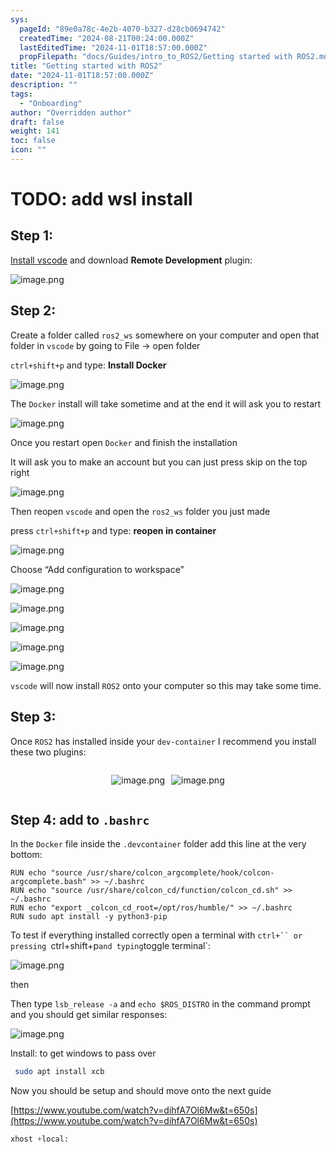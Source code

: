 ```yaml
---
sys:
  pageId: "89e0a78c-4e2b-4070-b327-d28cb0694742"
  createdTime: "2024-08-21T00:24:00.000Z"
  lastEditedTime: "2024-11-01T18:57:00.000Z"
  propFilepath: "docs/Guides/intro_to_ROS2/Getting started with ROS2.md"
title: "Getting started with ROS2"
date: "2024-11-01T18:57:00.000Z"
description: ""
tags:
  - "Onboarding"
author: "Overridden author"
draft: false
weight: 141
toc: false
icon: ""
---
```


# TODO: add wsl install

## Step 1:

[Install vscode](https://code.visualstudio.com/download) and download **Remote Development** plugin:

![image.png](https://prod-files-secure.s3.us-west-2.amazonaws.com/d518164a-d88e-44d1-a4ee-3adb3bd8bce0/efb52993-1881-4a40-b95e-6f020334f022/image.png?X-Amz-Algorithm=AWS4-HMAC-SHA256&X-Amz-Content-Sha256=UNSIGNED-PAYLOAD&X-Amz-Credential=ASIAZI2LB466YQ6N3AOY%2F20250216%2Fus-west-2%2Fs3%2Faws4_request&X-Amz-Date=20250216T150241Z&X-Amz-Expires=3600&X-Amz-Security-Token=IQoJb3JpZ2luX2VjEDQaCXVzLXdlc3QtMiJHMEUCIASnH6E%2F7pfpoUpdVuUvE0fBKOSXjXYTk%2Bs8Cg0MMmtKAiEA6ewD41mQwEpgbtYY8BpzN%2BV78cqXxLuVCe2qjpGuUPEq%2FwMIXRAAGgw2Mzc0MjMxODM4MDUiDNFAGpxrU38pAf0ZeircA3TlsJtFIdY0gpIfYAmaeYAM0JNHztxBw8BmVqaTqUSG85RHtAKOfJihn365ThKnL4CF7ayeSO4xbf5lI3%2BTnAHBPfjW7Lln5Iz2CZwEukl39VmKl8SdIwgUE9bjN2yPyDCo4HFg7voDzN5TZFdZEIykHvNiSi25SwecZuULUdJX0E5PO5BmtIA6fYCH6VwkQ8AEsRA%2BjDuVMXSYBua6JG3dm%2FNcYG7y9nTr3hfc3lgfxfEe2yyiTt8MzSXacK7mcpn7l4k2piirTmA%2BYHA333AwJwWplU6ZHGgNvueXjBjDwOLov0k830qYqZr03m4LC9PTYtyKuADAiLz4pFWd5P4EWkCSS%2BsuX6wkAgyP6ZnvGQNEeyHFP9ONnpRFfvIQJGkIGM%2BhF%2F%2B54fx1RICe8SI7Zt7wkspdz9iLXWcC0pg%2BdUG6SfVHFOHYkcMEDX68ApDeEBLkW2JSsHt2wT3UAR8QyzeTuZPoUp98Kt99f5QuZouKYOMSO%2FsFrnqbrK7tYjUbMQApBXdbRjM6zDrIRAC9EXgbf2e7Mtto3%2Ftbki9K%2FgAVn6reetr5OaftyeG9cu3wfW91OOAL5ZekJrUUYk4%2FlaYwWiuGEp9iPFSYKph4NU6VhndpwOsp4XS4MLmax70GOqUBThl8IVfH9CZhtocB2%2Fv5LmzQEbvQ7NiNVrFsrcrt9VzefANvl6OwJmNydqOUDAhZo7b1CtDizXPZA1c%2BCiAFTJ%2Fw%2BMrJFXhPlz8GajcA4Yn7VuZsVFwEWv3dFKQuDWFosAJm1tRQRGn069yDmC5b70j%2Bhl220V9gFJfDntvCWugQnUL5yGUeRKVZeqlXR54r1%2FQxtq8dPsu2Kt0sA9zzd%2BJLjPDf&X-Amz-Signature=d2e436fa0620e83819b4cad550c892440dc3eb2b66f19dee1dfe827afd42a6e8&X-Amz-SignedHeaders=host&x-id=GetObject)

## Step 2:

Create a folder called `ros2_ws` somewhere on your computer and open that folder in `vscode` by going to File → open folder 

`ctrl+shift+p` and type: **Install Docker**

![image.png](https://prod-files-secure.s3.us-west-2.amazonaws.com/d518164a-d88e-44d1-a4ee-3adb3bd8bce0/2269dc0e-1cd5-47ff-bceb-c04ad9b2eab0/image.png?X-Amz-Algorithm=AWS4-HMAC-SHA256&X-Amz-Content-Sha256=UNSIGNED-PAYLOAD&X-Amz-Credential=ASIAZI2LB466YQ6N3AOY%2F20250216%2Fus-west-2%2Fs3%2Faws4_request&X-Amz-Date=20250216T150242Z&X-Amz-Expires=3600&X-Amz-Security-Token=IQoJb3JpZ2luX2VjEDQaCXVzLXdlc3QtMiJHMEUCIASnH6E%2F7pfpoUpdVuUvE0fBKOSXjXYTk%2Bs8Cg0MMmtKAiEA6ewD41mQwEpgbtYY8BpzN%2BV78cqXxLuVCe2qjpGuUPEq%2FwMIXRAAGgw2Mzc0MjMxODM4MDUiDNFAGpxrU38pAf0ZeircA3TlsJtFIdY0gpIfYAmaeYAM0JNHztxBw8BmVqaTqUSG85RHtAKOfJihn365ThKnL4CF7ayeSO4xbf5lI3%2BTnAHBPfjW7Lln5Iz2CZwEukl39VmKl8SdIwgUE9bjN2yPyDCo4HFg7voDzN5TZFdZEIykHvNiSi25SwecZuULUdJX0E5PO5BmtIA6fYCH6VwkQ8AEsRA%2BjDuVMXSYBua6JG3dm%2FNcYG7y9nTr3hfc3lgfxfEe2yyiTt8MzSXacK7mcpn7l4k2piirTmA%2BYHA333AwJwWplU6ZHGgNvueXjBjDwOLov0k830qYqZr03m4LC9PTYtyKuADAiLz4pFWd5P4EWkCSS%2BsuX6wkAgyP6ZnvGQNEeyHFP9ONnpRFfvIQJGkIGM%2BhF%2F%2B54fx1RICe8SI7Zt7wkspdz9iLXWcC0pg%2BdUG6SfVHFOHYkcMEDX68ApDeEBLkW2JSsHt2wT3UAR8QyzeTuZPoUp98Kt99f5QuZouKYOMSO%2FsFrnqbrK7tYjUbMQApBXdbRjM6zDrIRAC9EXgbf2e7Mtto3%2Ftbki9K%2FgAVn6reetr5OaftyeG9cu3wfW91OOAL5ZekJrUUYk4%2FlaYwWiuGEp9iPFSYKph4NU6VhndpwOsp4XS4MLmax70GOqUBThl8IVfH9CZhtocB2%2Fv5LmzQEbvQ7NiNVrFsrcrt9VzefANvl6OwJmNydqOUDAhZo7b1CtDizXPZA1c%2BCiAFTJ%2Fw%2BMrJFXhPlz8GajcA4Yn7VuZsVFwEWv3dFKQuDWFosAJm1tRQRGn069yDmC5b70j%2Bhl220V9gFJfDntvCWugQnUL5yGUeRKVZeqlXR54r1%2FQxtq8dPsu2Kt0sA9zzd%2BJLjPDf&X-Amz-Signature=bcd214a5f28087667d78f641acfffd633a8f312d93a5c14061b165c146cbd3d8&X-Amz-SignedHeaders=host&x-id=GetObject)

The `Docker` install will take sometime and at the end it will ask you to restart

![image.png](https://prod-files-secure.s3.us-west-2.amazonaws.com/d518164a-d88e-44d1-a4ee-3adb3bd8bce0/ed233f78-be33-4b1f-b89c-9c346c0e961e/image.png?X-Amz-Algorithm=AWS4-HMAC-SHA256&X-Amz-Content-Sha256=UNSIGNED-PAYLOAD&X-Amz-Credential=ASIAZI2LB466YQ6N3AOY%2F20250216%2Fus-west-2%2Fs3%2Faws4_request&X-Amz-Date=20250216T150241Z&X-Amz-Expires=3600&X-Amz-Security-Token=IQoJb3JpZ2luX2VjEDQaCXVzLXdlc3QtMiJHMEUCIASnH6E%2F7pfpoUpdVuUvE0fBKOSXjXYTk%2Bs8Cg0MMmtKAiEA6ewD41mQwEpgbtYY8BpzN%2BV78cqXxLuVCe2qjpGuUPEq%2FwMIXRAAGgw2Mzc0MjMxODM4MDUiDNFAGpxrU38pAf0ZeircA3TlsJtFIdY0gpIfYAmaeYAM0JNHztxBw8BmVqaTqUSG85RHtAKOfJihn365ThKnL4CF7ayeSO4xbf5lI3%2BTnAHBPfjW7Lln5Iz2CZwEukl39VmKl8SdIwgUE9bjN2yPyDCo4HFg7voDzN5TZFdZEIykHvNiSi25SwecZuULUdJX0E5PO5BmtIA6fYCH6VwkQ8AEsRA%2BjDuVMXSYBua6JG3dm%2FNcYG7y9nTr3hfc3lgfxfEe2yyiTt8MzSXacK7mcpn7l4k2piirTmA%2BYHA333AwJwWplU6ZHGgNvueXjBjDwOLov0k830qYqZr03m4LC9PTYtyKuADAiLz4pFWd5P4EWkCSS%2BsuX6wkAgyP6ZnvGQNEeyHFP9ONnpRFfvIQJGkIGM%2BhF%2F%2B54fx1RICe8SI7Zt7wkspdz9iLXWcC0pg%2BdUG6SfVHFOHYkcMEDX68ApDeEBLkW2JSsHt2wT3UAR8QyzeTuZPoUp98Kt99f5QuZouKYOMSO%2FsFrnqbrK7tYjUbMQApBXdbRjM6zDrIRAC9EXgbf2e7Mtto3%2Ftbki9K%2FgAVn6reetr5OaftyeG9cu3wfW91OOAL5ZekJrUUYk4%2FlaYwWiuGEp9iPFSYKph4NU6VhndpwOsp4XS4MLmax70GOqUBThl8IVfH9CZhtocB2%2Fv5LmzQEbvQ7NiNVrFsrcrt9VzefANvl6OwJmNydqOUDAhZo7b1CtDizXPZA1c%2BCiAFTJ%2Fw%2BMrJFXhPlz8GajcA4Yn7VuZsVFwEWv3dFKQuDWFosAJm1tRQRGn069yDmC5b70j%2Bhl220V9gFJfDntvCWugQnUL5yGUeRKVZeqlXR54r1%2FQxtq8dPsu2Kt0sA9zzd%2BJLjPDf&X-Amz-Signature=f0c492b679173a594dca6b20365d537be3f66db931e6cd5beb6e385d0c2ce79d&X-Amz-SignedHeaders=host&x-id=GetObject)

Once you restart open `Docker` and finish the installation

It will ask you to make an account but you can just press skip on the top right

![image.png](https://prod-files-secure.s3.us-west-2.amazonaws.com/d518164a-d88e-44d1-a4ee-3adb3bd8bce0/21010ad9-1659-4fd9-9f59-9932a09b2a3d/image.png?X-Amz-Algorithm=AWS4-HMAC-SHA256&X-Amz-Content-Sha256=UNSIGNED-PAYLOAD&X-Amz-Credential=ASIAZI2LB466YQ6N3AOY%2F20250216%2Fus-west-2%2Fs3%2Faws4_request&X-Amz-Date=20250216T150242Z&X-Amz-Expires=3600&X-Amz-Security-Token=IQoJb3JpZ2luX2VjEDQaCXVzLXdlc3QtMiJHMEUCIASnH6E%2F7pfpoUpdVuUvE0fBKOSXjXYTk%2Bs8Cg0MMmtKAiEA6ewD41mQwEpgbtYY8BpzN%2BV78cqXxLuVCe2qjpGuUPEq%2FwMIXRAAGgw2Mzc0MjMxODM4MDUiDNFAGpxrU38pAf0ZeircA3TlsJtFIdY0gpIfYAmaeYAM0JNHztxBw8BmVqaTqUSG85RHtAKOfJihn365ThKnL4CF7ayeSO4xbf5lI3%2BTnAHBPfjW7Lln5Iz2CZwEukl39VmKl8SdIwgUE9bjN2yPyDCo4HFg7voDzN5TZFdZEIykHvNiSi25SwecZuULUdJX0E5PO5BmtIA6fYCH6VwkQ8AEsRA%2BjDuVMXSYBua6JG3dm%2FNcYG7y9nTr3hfc3lgfxfEe2yyiTt8MzSXacK7mcpn7l4k2piirTmA%2BYHA333AwJwWplU6ZHGgNvueXjBjDwOLov0k830qYqZr03m4LC9PTYtyKuADAiLz4pFWd5P4EWkCSS%2BsuX6wkAgyP6ZnvGQNEeyHFP9ONnpRFfvIQJGkIGM%2BhF%2F%2B54fx1RICe8SI7Zt7wkspdz9iLXWcC0pg%2BdUG6SfVHFOHYkcMEDX68ApDeEBLkW2JSsHt2wT3UAR8QyzeTuZPoUp98Kt99f5QuZouKYOMSO%2FsFrnqbrK7tYjUbMQApBXdbRjM6zDrIRAC9EXgbf2e7Mtto3%2Ftbki9K%2FgAVn6reetr5OaftyeG9cu3wfW91OOAL5ZekJrUUYk4%2FlaYwWiuGEp9iPFSYKph4NU6VhndpwOsp4XS4MLmax70GOqUBThl8IVfH9CZhtocB2%2Fv5LmzQEbvQ7NiNVrFsrcrt9VzefANvl6OwJmNydqOUDAhZo7b1CtDizXPZA1c%2BCiAFTJ%2Fw%2BMrJFXhPlz8GajcA4Yn7VuZsVFwEWv3dFKQuDWFosAJm1tRQRGn069yDmC5b70j%2Bhl220V9gFJfDntvCWugQnUL5yGUeRKVZeqlXR54r1%2FQxtq8dPsu2Kt0sA9zzd%2BJLjPDf&X-Amz-Signature=e682808205c99297197f1f1ca65fca05cd87e62f7d2b61952fd6a9778bd14150&X-Amz-SignedHeaders=host&x-id=GetObject)

Then reopen `vscode` and open the `ros2_ws` folder you just made

press `ctrl+shift+p` and type: **reopen in container**

![image.png](https://prod-files-secure.s3.us-west-2.amazonaws.com/d518164a-d88e-44d1-a4ee-3adb3bd8bce0/4e93b8c2-41ad-488c-8095-c74205196118/image.png?X-Amz-Algorithm=AWS4-HMAC-SHA256&X-Amz-Content-Sha256=UNSIGNED-PAYLOAD&X-Amz-Credential=ASIAZI2LB466YQ6N3AOY%2F20250216%2Fus-west-2%2Fs3%2Faws4_request&X-Amz-Date=20250216T150241Z&X-Amz-Expires=3600&X-Amz-Security-Token=IQoJb3JpZ2luX2VjEDQaCXVzLXdlc3QtMiJHMEUCIASnH6E%2F7pfpoUpdVuUvE0fBKOSXjXYTk%2Bs8Cg0MMmtKAiEA6ewD41mQwEpgbtYY8BpzN%2BV78cqXxLuVCe2qjpGuUPEq%2FwMIXRAAGgw2Mzc0MjMxODM4MDUiDNFAGpxrU38pAf0ZeircA3TlsJtFIdY0gpIfYAmaeYAM0JNHztxBw8BmVqaTqUSG85RHtAKOfJihn365ThKnL4CF7ayeSO4xbf5lI3%2BTnAHBPfjW7Lln5Iz2CZwEukl39VmKl8SdIwgUE9bjN2yPyDCo4HFg7voDzN5TZFdZEIykHvNiSi25SwecZuULUdJX0E5PO5BmtIA6fYCH6VwkQ8AEsRA%2BjDuVMXSYBua6JG3dm%2FNcYG7y9nTr3hfc3lgfxfEe2yyiTt8MzSXacK7mcpn7l4k2piirTmA%2BYHA333AwJwWplU6ZHGgNvueXjBjDwOLov0k830qYqZr03m4LC9PTYtyKuADAiLz4pFWd5P4EWkCSS%2BsuX6wkAgyP6ZnvGQNEeyHFP9ONnpRFfvIQJGkIGM%2BhF%2F%2B54fx1RICe8SI7Zt7wkspdz9iLXWcC0pg%2BdUG6SfVHFOHYkcMEDX68ApDeEBLkW2JSsHt2wT3UAR8QyzeTuZPoUp98Kt99f5QuZouKYOMSO%2FsFrnqbrK7tYjUbMQApBXdbRjM6zDrIRAC9EXgbf2e7Mtto3%2Ftbki9K%2FgAVn6reetr5OaftyeG9cu3wfW91OOAL5ZekJrUUYk4%2FlaYwWiuGEp9iPFSYKph4NU6VhndpwOsp4XS4MLmax70GOqUBThl8IVfH9CZhtocB2%2Fv5LmzQEbvQ7NiNVrFsrcrt9VzefANvl6OwJmNydqOUDAhZo7b1CtDizXPZA1c%2BCiAFTJ%2Fw%2BMrJFXhPlz8GajcA4Yn7VuZsVFwEWv3dFKQuDWFosAJm1tRQRGn069yDmC5b70j%2Bhl220V9gFJfDntvCWugQnUL5yGUeRKVZeqlXR54r1%2FQxtq8dPsu2Kt0sA9zzd%2BJLjPDf&X-Amz-Signature=7f9d86551cf55452cc8edc7279e78093f339faf5890401df8bcd8eaeb7c042c5&X-Amz-SignedHeaders=host&x-id=GetObject)

Choose “Add configuration to workspace”

![image.png](https://prod-files-secure.s3.us-west-2.amazonaws.com/d518164a-d88e-44d1-a4ee-3adb3bd8bce0/9560b282-5060-4989-ba37-97e7b2c22476/image.png?X-Amz-Algorithm=AWS4-HMAC-SHA256&X-Amz-Content-Sha256=UNSIGNED-PAYLOAD&X-Amz-Credential=ASIAZI2LB466YQ6N3AOY%2F20250216%2Fus-west-2%2Fs3%2Faws4_request&X-Amz-Date=20250216T150242Z&X-Amz-Expires=3600&X-Amz-Security-Token=IQoJb3JpZ2luX2VjEDQaCXVzLXdlc3QtMiJHMEUCIASnH6E%2F7pfpoUpdVuUvE0fBKOSXjXYTk%2Bs8Cg0MMmtKAiEA6ewD41mQwEpgbtYY8BpzN%2BV78cqXxLuVCe2qjpGuUPEq%2FwMIXRAAGgw2Mzc0MjMxODM4MDUiDNFAGpxrU38pAf0ZeircA3TlsJtFIdY0gpIfYAmaeYAM0JNHztxBw8BmVqaTqUSG85RHtAKOfJihn365ThKnL4CF7ayeSO4xbf5lI3%2BTnAHBPfjW7Lln5Iz2CZwEukl39VmKl8SdIwgUE9bjN2yPyDCo4HFg7voDzN5TZFdZEIykHvNiSi25SwecZuULUdJX0E5PO5BmtIA6fYCH6VwkQ8AEsRA%2BjDuVMXSYBua6JG3dm%2FNcYG7y9nTr3hfc3lgfxfEe2yyiTt8MzSXacK7mcpn7l4k2piirTmA%2BYHA333AwJwWplU6ZHGgNvueXjBjDwOLov0k830qYqZr03m4LC9PTYtyKuADAiLz4pFWd5P4EWkCSS%2BsuX6wkAgyP6ZnvGQNEeyHFP9ONnpRFfvIQJGkIGM%2BhF%2F%2B54fx1RICe8SI7Zt7wkspdz9iLXWcC0pg%2BdUG6SfVHFOHYkcMEDX68ApDeEBLkW2JSsHt2wT3UAR8QyzeTuZPoUp98Kt99f5QuZouKYOMSO%2FsFrnqbrK7tYjUbMQApBXdbRjM6zDrIRAC9EXgbf2e7Mtto3%2Ftbki9K%2FgAVn6reetr5OaftyeG9cu3wfW91OOAL5ZekJrUUYk4%2FlaYwWiuGEp9iPFSYKph4NU6VhndpwOsp4XS4MLmax70GOqUBThl8IVfH9CZhtocB2%2Fv5LmzQEbvQ7NiNVrFsrcrt9VzefANvl6OwJmNydqOUDAhZo7b1CtDizXPZA1c%2BCiAFTJ%2Fw%2BMrJFXhPlz8GajcA4Yn7VuZsVFwEWv3dFKQuDWFosAJm1tRQRGn069yDmC5b70j%2Bhl220V9gFJfDntvCWugQnUL5yGUeRKVZeqlXR54r1%2FQxtq8dPsu2Kt0sA9zzd%2BJLjPDf&X-Amz-Signature=572a99a30dafadf3e4ba8244317739eafdefe343f2edd830264301d2ac71280c&X-Amz-SignedHeaders=host&x-id=GetObject)

![image.png](https://prod-files-secure.s3.us-west-2.amazonaws.com/d518164a-d88e-44d1-a4ee-3adb3bd8bce0/2ee63f81-886b-48e8-a553-dc6e5eac99e4/image.png?X-Amz-Algorithm=AWS4-HMAC-SHA256&X-Amz-Content-Sha256=UNSIGNED-PAYLOAD&X-Amz-Credential=ASIAZI2LB466YQ6N3AOY%2F20250216%2Fus-west-2%2Fs3%2Faws4_request&X-Amz-Date=20250216T150241Z&X-Amz-Expires=3600&X-Amz-Security-Token=IQoJb3JpZ2luX2VjEDQaCXVzLXdlc3QtMiJHMEUCIASnH6E%2F7pfpoUpdVuUvE0fBKOSXjXYTk%2Bs8Cg0MMmtKAiEA6ewD41mQwEpgbtYY8BpzN%2BV78cqXxLuVCe2qjpGuUPEq%2FwMIXRAAGgw2Mzc0MjMxODM4MDUiDNFAGpxrU38pAf0ZeircA3TlsJtFIdY0gpIfYAmaeYAM0JNHztxBw8BmVqaTqUSG85RHtAKOfJihn365ThKnL4CF7ayeSO4xbf5lI3%2BTnAHBPfjW7Lln5Iz2CZwEukl39VmKl8SdIwgUE9bjN2yPyDCo4HFg7voDzN5TZFdZEIykHvNiSi25SwecZuULUdJX0E5PO5BmtIA6fYCH6VwkQ8AEsRA%2BjDuVMXSYBua6JG3dm%2FNcYG7y9nTr3hfc3lgfxfEe2yyiTt8MzSXacK7mcpn7l4k2piirTmA%2BYHA333AwJwWplU6ZHGgNvueXjBjDwOLov0k830qYqZr03m4LC9PTYtyKuADAiLz4pFWd5P4EWkCSS%2BsuX6wkAgyP6ZnvGQNEeyHFP9ONnpRFfvIQJGkIGM%2BhF%2F%2B54fx1RICe8SI7Zt7wkspdz9iLXWcC0pg%2BdUG6SfVHFOHYkcMEDX68ApDeEBLkW2JSsHt2wT3UAR8QyzeTuZPoUp98Kt99f5QuZouKYOMSO%2FsFrnqbrK7tYjUbMQApBXdbRjM6zDrIRAC9EXgbf2e7Mtto3%2Ftbki9K%2FgAVn6reetr5OaftyeG9cu3wfW91OOAL5ZekJrUUYk4%2FlaYwWiuGEp9iPFSYKph4NU6VhndpwOsp4XS4MLmax70GOqUBThl8IVfH9CZhtocB2%2Fv5LmzQEbvQ7NiNVrFsrcrt9VzefANvl6OwJmNydqOUDAhZo7b1CtDizXPZA1c%2BCiAFTJ%2Fw%2BMrJFXhPlz8GajcA4Yn7VuZsVFwEWv3dFKQuDWFosAJm1tRQRGn069yDmC5b70j%2Bhl220V9gFJfDntvCWugQnUL5yGUeRKVZeqlXR54r1%2FQxtq8dPsu2Kt0sA9zzd%2BJLjPDf&X-Amz-Signature=f72251f372182b1f07c06375a63faab17cb2c1886e6f756672833a42e6cb9f38&X-Amz-SignedHeaders=host&x-id=GetObject)

![image.png](https://prod-files-secure.s3.us-west-2.amazonaws.com/d518164a-d88e-44d1-a4ee-3adb3bd8bce0/ae1580b2-b048-407e-aed9-b584224a7a04/image.png?X-Amz-Algorithm=AWS4-HMAC-SHA256&X-Amz-Content-Sha256=UNSIGNED-PAYLOAD&X-Amz-Credential=ASIAZI2LB466YQ6N3AOY%2F20250216%2Fus-west-2%2Fs3%2Faws4_request&X-Amz-Date=20250216T150241Z&X-Amz-Expires=3600&X-Amz-Security-Token=IQoJb3JpZ2luX2VjEDQaCXVzLXdlc3QtMiJHMEUCIASnH6E%2F7pfpoUpdVuUvE0fBKOSXjXYTk%2Bs8Cg0MMmtKAiEA6ewD41mQwEpgbtYY8BpzN%2BV78cqXxLuVCe2qjpGuUPEq%2FwMIXRAAGgw2Mzc0MjMxODM4MDUiDNFAGpxrU38pAf0ZeircA3TlsJtFIdY0gpIfYAmaeYAM0JNHztxBw8BmVqaTqUSG85RHtAKOfJihn365ThKnL4CF7ayeSO4xbf5lI3%2BTnAHBPfjW7Lln5Iz2CZwEukl39VmKl8SdIwgUE9bjN2yPyDCo4HFg7voDzN5TZFdZEIykHvNiSi25SwecZuULUdJX0E5PO5BmtIA6fYCH6VwkQ8AEsRA%2BjDuVMXSYBua6JG3dm%2FNcYG7y9nTr3hfc3lgfxfEe2yyiTt8MzSXacK7mcpn7l4k2piirTmA%2BYHA333AwJwWplU6ZHGgNvueXjBjDwOLov0k830qYqZr03m4LC9PTYtyKuADAiLz4pFWd5P4EWkCSS%2BsuX6wkAgyP6ZnvGQNEeyHFP9ONnpRFfvIQJGkIGM%2BhF%2F%2B54fx1RICe8SI7Zt7wkspdz9iLXWcC0pg%2BdUG6SfVHFOHYkcMEDX68ApDeEBLkW2JSsHt2wT3UAR8QyzeTuZPoUp98Kt99f5QuZouKYOMSO%2FsFrnqbrK7tYjUbMQApBXdbRjM6zDrIRAC9EXgbf2e7Mtto3%2Ftbki9K%2FgAVn6reetr5OaftyeG9cu3wfW91OOAL5ZekJrUUYk4%2FlaYwWiuGEp9iPFSYKph4NU6VhndpwOsp4XS4MLmax70GOqUBThl8IVfH9CZhtocB2%2Fv5LmzQEbvQ7NiNVrFsrcrt9VzefANvl6OwJmNydqOUDAhZo7b1CtDizXPZA1c%2BCiAFTJ%2Fw%2BMrJFXhPlz8GajcA4Yn7VuZsVFwEWv3dFKQuDWFosAJm1tRQRGn069yDmC5b70j%2Bhl220V9gFJfDntvCWugQnUL5yGUeRKVZeqlXR54r1%2FQxtq8dPsu2Kt0sA9zzd%2BJLjPDf&X-Amz-Signature=7b7c6979e3156d9deb9eb5f2d55cb387405b09b6582e3e30ff092a6e5a1b93e7&X-Amz-SignedHeaders=host&x-id=GetObject)

![image.png](https://prod-files-secure.s3.us-west-2.amazonaws.com/d518164a-d88e-44d1-a4ee-3adb3bd8bce0/53255b28-f75e-430f-b9e3-c0ac8577e42b/image.png?X-Amz-Algorithm=AWS4-HMAC-SHA256&X-Amz-Content-Sha256=UNSIGNED-PAYLOAD&X-Amz-Credential=ASIAZI2LB466YQ6N3AOY%2F20250216%2Fus-west-2%2Fs3%2Faws4_request&X-Amz-Date=20250216T150241Z&X-Amz-Expires=3600&X-Amz-Security-Token=IQoJb3JpZ2luX2VjEDQaCXVzLXdlc3QtMiJHMEUCIASnH6E%2F7pfpoUpdVuUvE0fBKOSXjXYTk%2Bs8Cg0MMmtKAiEA6ewD41mQwEpgbtYY8BpzN%2BV78cqXxLuVCe2qjpGuUPEq%2FwMIXRAAGgw2Mzc0MjMxODM4MDUiDNFAGpxrU38pAf0ZeircA3TlsJtFIdY0gpIfYAmaeYAM0JNHztxBw8BmVqaTqUSG85RHtAKOfJihn365ThKnL4CF7ayeSO4xbf5lI3%2BTnAHBPfjW7Lln5Iz2CZwEukl39VmKl8SdIwgUE9bjN2yPyDCo4HFg7voDzN5TZFdZEIykHvNiSi25SwecZuULUdJX0E5PO5BmtIA6fYCH6VwkQ8AEsRA%2BjDuVMXSYBua6JG3dm%2FNcYG7y9nTr3hfc3lgfxfEe2yyiTt8MzSXacK7mcpn7l4k2piirTmA%2BYHA333AwJwWplU6ZHGgNvueXjBjDwOLov0k830qYqZr03m4LC9PTYtyKuADAiLz4pFWd5P4EWkCSS%2BsuX6wkAgyP6ZnvGQNEeyHFP9ONnpRFfvIQJGkIGM%2BhF%2F%2B54fx1RICe8SI7Zt7wkspdz9iLXWcC0pg%2BdUG6SfVHFOHYkcMEDX68ApDeEBLkW2JSsHt2wT3UAR8QyzeTuZPoUp98Kt99f5QuZouKYOMSO%2FsFrnqbrK7tYjUbMQApBXdbRjM6zDrIRAC9EXgbf2e7Mtto3%2Ftbki9K%2FgAVn6reetr5OaftyeG9cu3wfW91OOAL5ZekJrUUYk4%2FlaYwWiuGEp9iPFSYKph4NU6VhndpwOsp4XS4MLmax70GOqUBThl8IVfH9CZhtocB2%2Fv5LmzQEbvQ7NiNVrFsrcrt9VzefANvl6OwJmNydqOUDAhZo7b1CtDizXPZA1c%2BCiAFTJ%2Fw%2BMrJFXhPlz8GajcA4Yn7VuZsVFwEWv3dFKQuDWFosAJm1tRQRGn069yDmC5b70j%2Bhl220V9gFJfDntvCWugQnUL5yGUeRKVZeqlXR54r1%2FQxtq8dPsu2Kt0sA9zzd%2BJLjPDf&X-Amz-Signature=2e6e6ecde30f6992550ac93646fb606e30f09275d2568d4700ee7f73542ba7a0&X-Amz-SignedHeaders=host&x-id=GetObject)

![image.png](https://prod-files-secure.s3.us-west-2.amazonaws.com/d518164a-d88e-44d1-a4ee-3adb3bd8bce0/7c562767-5af9-4ffb-97d1-327bcdf4ee00/image.png?X-Amz-Algorithm=AWS4-HMAC-SHA256&X-Amz-Content-Sha256=UNSIGNED-PAYLOAD&X-Amz-Credential=ASIAZI2LB466YQ6N3AOY%2F20250216%2Fus-west-2%2Fs3%2Faws4_request&X-Amz-Date=20250216T150241Z&X-Amz-Expires=3600&X-Amz-Security-Token=IQoJb3JpZ2luX2VjEDQaCXVzLXdlc3QtMiJHMEUCIASnH6E%2F7pfpoUpdVuUvE0fBKOSXjXYTk%2Bs8Cg0MMmtKAiEA6ewD41mQwEpgbtYY8BpzN%2BV78cqXxLuVCe2qjpGuUPEq%2FwMIXRAAGgw2Mzc0MjMxODM4MDUiDNFAGpxrU38pAf0ZeircA3TlsJtFIdY0gpIfYAmaeYAM0JNHztxBw8BmVqaTqUSG85RHtAKOfJihn365ThKnL4CF7ayeSO4xbf5lI3%2BTnAHBPfjW7Lln5Iz2CZwEukl39VmKl8SdIwgUE9bjN2yPyDCo4HFg7voDzN5TZFdZEIykHvNiSi25SwecZuULUdJX0E5PO5BmtIA6fYCH6VwkQ8AEsRA%2BjDuVMXSYBua6JG3dm%2FNcYG7y9nTr3hfc3lgfxfEe2yyiTt8MzSXacK7mcpn7l4k2piirTmA%2BYHA333AwJwWplU6ZHGgNvueXjBjDwOLov0k830qYqZr03m4LC9PTYtyKuADAiLz4pFWd5P4EWkCSS%2BsuX6wkAgyP6ZnvGQNEeyHFP9ONnpRFfvIQJGkIGM%2BhF%2F%2B54fx1RICe8SI7Zt7wkspdz9iLXWcC0pg%2BdUG6SfVHFOHYkcMEDX68ApDeEBLkW2JSsHt2wT3UAR8QyzeTuZPoUp98Kt99f5QuZouKYOMSO%2FsFrnqbrK7tYjUbMQApBXdbRjM6zDrIRAC9EXgbf2e7Mtto3%2Ftbki9K%2FgAVn6reetr5OaftyeG9cu3wfW91OOAL5ZekJrUUYk4%2FlaYwWiuGEp9iPFSYKph4NU6VhndpwOsp4XS4MLmax70GOqUBThl8IVfH9CZhtocB2%2Fv5LmzQEbvQ7NiNVrFsrcrt9VzefANvl6OwJmNydqOUDAhZo7b1CtDizXPZA1c%2BCiAFTJ%2Fw%2BMrJFXhPlz8GajcA4Yn7VuZsVFwEWv3dFKQuDWFosAJm1tRQRGn069yDmC5b70j%2Bhl220V9gFJfDntvCWugQnUL5yGUeRKVZeqlXR54r1%2FQxtq8dPsu2Kt0sA9zzd%2BJLjPDf&X-Amz-Signature=e88f757436bb1734ce9c03badc7522e0d2d97fc61aceefb36f209c1825fadba7&X-Amz-SignedHeaders=host&x-id=GetObject)

`vscode` will now install `ROS2` onto your computer so this may take some time.

## Step 3:

Once `ROS2` has installed inside your `dev-container` I recommend you install these two plugins:

<div style="display: flex;flex-direction: row; column-gap:10px; max-width: 630px;justify-content: center;">
<div>

![image.png](https://prod-files-secure.s3.us-west-2.amazonaws.com/d518164a-d88e-44d1-a4ee-3adb3bd8bce0/3fc3d550-5a54-4ba1-ba6b-faa01cdb7369/image.png?X-Amz-Algorithm=AWS4-HMAC-SHA256&X-Amz-Content-Sha256=UNSIGNED-PAYLOAD&X-Amz-Credential=ASIAZI2LB466UJTEVO62%2F20250216%2Fus-west-2%2Fs3%2Faws4_request&X-Amz-Date=20250216T150245Z&X-Amz-Expires=3600&X-Amz-Security-Token=IQoJb3JpZ2luX2VjEDQaCXVzLXdlc3QtMiJHMEUCIAqhGtfOzJFm%2Fxem5O6quWiv%2B2T6I36iPFhuo6x9LaePAiEA01GHF6zW%2FncD8BdeGBNQT3GhR36NGh%2BPWUM7D8DWJSAq%2FwMIXRAAGgw2Mzc0MjMxODM4MDUiDDznFb8KFxvB2nzG1ircA96WqJs0Cd7R%2B2ZVBYLq%2F9a%2Fl2LaN3PiEiHuNEAaTaRpbLFthZSk%2BWX7yc0xCVd2iQH1tNRnWtK5poPuHUpon%2FMV3Qnkc5IhdCfhX4urOavS41EeFWrVPqDRpD8bB233LhFrxxM0pSk9g6rLR63JF88dEVud%2Fq2XzqepdfDn7G3NNQTzUxsHthMLJxSjosE8Rlrskklk3Xx6NlhibROlEmCyMclTC%2FGQFWf6O%2BZN%2FMTsU%2FtMgq2W86nNGbwKDx%2BDGrogncGgx7mdkyB0gxiy8Vr7InGZeLPlHewTbxpUL3%2FSl8h68iWtlum6ITfLyaYBQGr%2BLtOUHlvpufsaDCbdo2FBk%2Be5ycoG6Oj8TBHMQkz4xEBGimSXjXU81WoN3MJVGp%2BUwmY6e8lMaFjMbmv%2FGPTZugm3%2B41uXx4bQ51TleIqBAxuge%2BnLpmPM3gS%2B7MArxltig7AV5yae7CXnQLbJhQLbdTav0q1ucyHrdy6qdBG38k4bgGUz0PYKCdFhdX%2BIR7dgrU8ICzf7qLAZuwv8xgLNUyxLSJahfIuja9bTQwmBilFOSb%2Frx1WRJCwrcqVHZKeCNqMJCReAX2QKPdzYujJp2oYQ29zscyajHj8gIFoi3K7MWm4rmPpRalDMJeix70GOqUBftnj1tX1ySZqd84Mtnzm7Vy%2BsbimImMd1gqnvy16HeteF4ORNADmkHyTU2WHYe69qEqtkxw4PntyM47aIXk%2FvzTq6Vp8bH4Ox268H%2B9YOnO0WQk4kuu0d3Ld5jkbaSegpekYsPHDl1930WAym7YMl7aoUz%2FWU1u96sHvP13kvYn5yMSKBq4YJzheEeEhkphLYZE0ItFWCiCsKx2RK1SjQT4etkoV&X-Amz-Signature=77b5d173a1cd11d0634a7f9ea2de343bf7493e813fde783a5ce69ce7ebf2d100&X-Amz-SignedHeaders=host&x-id=GetObject)

</div>
<div>

![image.png](https://prod-files-secure.s3.us-west-2.amazonaws.com/d518164a-d88e-44d1-a4ee-3adb3bd8bce0/d994cc66-13c2-4093-a5a3-f84cf4601a82/image.png?X-Amz-Algorithm=AWS4-HMAC-SHA256&X-Amz-Content-Sha256=UNSIGNED-PAYLOAD&X-Amz-Credential=ASIAZI2LB466T3KU2JCF%2F20250216%2Fus-west-2%2Fs3%2Faws4_request&X-Amz-Date=20250216T150245Z&X-Amz-Expires=3600&X-Amz-Security-Token=IQoJb3JpZ2luX2VjEDQaCXVzLXdlc3QtMiJHMEUCIQDiAsBNFo%2FxBP8kOpZuUp847w0PmJfOA42dUWqz%2BL%2BqzwIgXVfxdYjwP1%2FlVFgYjh9oNV41%2BFismFV58VihBYn%2B31Qq%2FwMIXRAAGgw2Mzc0MjMxODM4MDUiDPspuhgIetD3wDQacCrcA3Ijvgon417vIaHlWXoI5VbuL9MWEBzyaqEEe4aBlAoloU4YzhAGUwpsaJ%2FXf1tIGFxPwltOJSb6FBt%2B48r0wSS9G8ZTgkTJP0TXlbfNuHere3n6Nq9zlAgRFcyYSDZ4%2FhokujSbGOD%2BBtwZNBG9QCIn59%2BHZ4vXaTjv5jDaJAkGzB4u3O56DrMbuVwXzz2F2RxLg%2BFMUNq6S1dnEIkS4QjUPl9pC2j9phhlXZlbbNhycjiaza0ypwDIAbL879nrEIa6a5t1vC0TWrps5wVosmtdsEzQVq1NVrK4Fz63Fzbqq7oZVB7ZVCItVwqQ5JwVZYu689wxK3jCagDHhoSfDyBfs5aPaVZLormDH6Mw%2Bx5oUa7O5CsPZ%2BqyiHvf%2Bu8dpyf5Fb7CK%2Fc2NlAypADVUx0RY6BZbM8sc1ecxIQxYlz4W24oa1y4msOmovj1Ok%2FxnnyntUfPRpvdzcL8MrzLOZgo4PtbhSkgSmjcPerLxub4R0rbWrt%2BuSdoQwMVX15jHZFBbm%2FkfKHLOaBG9xKwo4jf0qwPQvBN0QhWj%2FBgzdtMJ0gXum1lR9eF4cfzP1Rk%2FWHvXTbV%2BcVTAEiEbEjyJrk3%2BDH0lgXpGRRcU1Bv2DgeoLI3PdIIOZ24QQOgMNihx70GOqUBeqMymv%2F%2BZ5XQFQA%2Bn5cRGEUPfYFnRm5DHG3fKqt9ZqUqhAs%2FVwjEyvKB%2FdhxMh9ZdWav5ln7Z11l3RI0JfMvMnItco1zsnScorSyh7nid4kkF7USY9CuNZBS5C%2BHCLoQyD%2F0reyPJxMoFzQeVqqjCg2UaS%2Bjz4b8l1%2BDyvuJzqcZUXQdXNNlc0DpAxRep83Z9T%2B3PT%2FTz%2B3zDLbjkTaVJYsq6aIX&X-Amz-Signature=75f2fe719bbf3097a06e2e97c9518059473c64cab168514273617ae0fb8d6881&X-Amz-SignedHeaders=host&x-id=GetObject)

</div>
</div>

## Step 4: add to `.bashrc`

In the `Docker` file inside the `.devcontainer` folder add this line at the very bottom: 

```docker
RUN echo "source /usr/share/colcon_argcomplete/hook/colcon-argcomplete.bash" >> ~/.bashrc
RUN echo "source /usr/share/colcon_cd/function/colcon_cd.sh" >> ~/.bashrc
RUN echo "export _colcon_cd_root=/opt/ros/humble/" >> ~/.bashrc
RUN sudo apt install -y python3-pip 
```

To test if everything installed correctly open a terminal with `ctrl+`` or pressing `ctrl+shift+p` and typing `toggle terminal`:

![image.png](https://prod-files-secure.s3.us-west-2.amazonaws.com/d518164a-d88e-44d1-a4ee-3adb3bd8bce0/6a4943d8-b04e-4c02-9a58-775f3384d1a5/image.png?X-Amz-Algorithm=AWS4-HMAC-SHA256&X-Amz-Content-Sha256=UNSIGNED-PAYLOAD&X-Amz-Credential=ASIAZI2LB466YQ6N3AOY%2F20250216%2Fus-west-2%2Fs3%2Faws4_request&X-Amz-Date=20250216T150241Z&X-Amz-Expires=3600&X-Amz-Security-Token=IQoJb3JpZ2luX2VjEDQaCXVzLXdlc3QtMiJHMEUCIASnH6E%2F7pfpoUpdVuUvE0fBKOSXjXYTk%2Bs8Cg0MMmtKAiEA6ewD41mQwEpgbtYY8BpzN%2BV78cqXxLuVCe2qjpGuUPEq%2FwMIXRAAGgw2Mzc0MjMxODM4MDUiDNFAGpxrU38pAf0ZeircA3TlsJtFIdY0gpIfYAmaeYAM0JNHztxBw8BmVqaTqUSG85RHtAKOfJihn365ThKnL4CF7ayeSO4xbf5lI3%2BTnAHBPfjW7Lln5Iz2CZwEukl39VmKl8SdIwgUE9bjN2yPyDCo4HFg7voDzN5TZFdZEIykHvNiSi25SwecZuULUdJX0E5PO5BmtIA6fYCH6VwkQ8AEsRA%2BjDuVMXSYBua6JG3dm%2FNcYG7y9nTr3hfc3lgfxfEe2yyiTt8MzSXacK7mcpn7l4k2piirTmA%2BYHA333AwJwWplU6ZHGgNvueXjBjDwOLov0k830qYqZr03m4LC9PTYtyKuADAiLz4pFWd5P4EWkCSS%2BsuX6wkAgyP6ZnvGQNEeyHFP9ONnpRFfvIQJGkIGM%2BhF%2F%2B54fx1RICe8SI7Zt7wkspdz9iLXWcC0pg%2BdUG6SfVHFOHYkcMEDX68ApDeEBLkW2JSsHt2wT3UAR8QyzeTuZPoUp98Kt99f5QuZouKYOMSO%2FsFrnqbrK7tYjUbMQApBXdbRjM6zDrIRAC9EXgbf2e7Mtto3%2Ftbki9K%2FgAVn6reetr5OaftyeG9cu3wfW91OOAL5ZekJrUUYk4%2FlaYwWiuGEp9iPFSYKph4NU6VhndpwOsp4XS4MLmax70GOqUBThl8IVfH9CZhtocB2%2Fv5LmzQEbvQ7NiNVrFsrcrt9VzefANvl6OwJmNydqOUDAhZo7b1CtDizXPZA1c%2BCiAFTJ%2Fw%2BMrJFXhPlz8GajcA4Yn7VuZsVFwEWv3dFKQuDWFosAJm1tRQRGn069yDmC5b70j%2Bhl220V9gFJfDntvCWugQnUL5yGUeRKVZeqlXR54r1%2FQxtq8dPsu2Kt0sA9zzd%2BJLjPDf&X-Amz-Signature=5567d75569f5ef428fc8691a7da756d734f21af892c7941d38a7b52740a2d15a&X-Amz-SignedHeaders=host&x-id=GetObject)

then 

Then type `lsb_release -a` and `echo $ROS_DISTRO` in the command prompt and you should get similar responses:

![image.png](https://prod-files-secure.s3.us-west-2.amazonaws.com/d518164a-d88e-44d1-a4ee-3adb3bd8bce0/3e635dec-a805-4e85-8b9e-d000e5b71a4e/image.png?X-Amz-Algorithm=AWS4-HMAC-SHA256&X-Amz-Content-Sha256=UNSIGNED-PAYLOAD&X-Amz-Credential=ASIAZI2LB466YQ6N3AOY%2F20250216%2Fus-west-2%2Fs3%2Faws4_request&X-Amz-Date=20250216T150241Z&X-Amz-Expires=3600&X-Amz-Security-Token=IQoJb3JpZ2luX2VjEDQaCXVzLXdlc3QtMiJHMEUCIASnH6E%2F7pfpoUpdVuUvE0fBKOSXjXYTk%2Bs8Cg0MMmtKAiEA6ewD41mQwEpgbtYY8BpzN%2BV78cqXxLuVCe2qjpGuUPEq%2FwMIXRAAGgw2Mzc0MjMxODM4MDUiDNFAGpxrU38pAf0ZeircA3TlsJtFIdY0gpIfYAmaeYAM0JNHztxBw8BmVqaTqUSG85RHtAKOfJihn365ThKnL4CF7ayeSO4xbf5lI3%2BTnAHBPfjW7Lln5Iz2CZwEukl39VmKl8SdIwgUE9bjN2yPyDCo4HFg7voDzN5TZFdZEIykHvNiSi25SwecZuULUdJX0E5PO5BmtIA6fYCH6VwkQ8AEsRA%2BjDuVMXSYBua6JG3dm%2FNcYG7y9nTr3hfc3lgfxfEe2yyiTt8MzSXacK7mcpn7l4k2piirTmA%2BYHA333AwJwWplU6ZHGgNvueXjBjDwOLov0k830qYqZr03m4LC9PTYtyKuADAiLz4pFWd5P4EWkCSS%2BsuX6wkAgyP6ZnvGQNEeyHFP9ONnpRFfvIQJGkIGM%2BhF%2F%2B54fx1RICe8SI7Zt7wkspdz9iLXWcC0pg%2BdUG6SfVHFOHYkcMEDX68ApDeEBLkW2JSsHt2wT3UAR8QyzeTuZPoUp98Kt99f5QuZouKYOMSO%2FsFrnqbrK7tYjUbMQApBXdbRjM6zDrIRAC9EXgbf2e7Mtto3%2Ftbki9K%2FgAVn6reetr5OaftyeG9cu3wfW91OOAL5ZekJrUUYk4%2FlaYwWiuGEp9iPFSYKph4NU6VhndpwOsp4XS4MLmax70GOqUBThl8IVfH9CZhtocB2%2Fv5LmzQEbvQ7NiNVrFsrcrt9VzefANvl6OwJmNydqOUDAhZo7b1CtDizXPZA1c%2BCiAFTJ%2Fw%2BMrJFXhPlz8GajcA4Yn7VuZsVFwEWv3dFKQuDWFosAJm1tRQRGn069yDmC5b70j%2Bhl220V9gFJfDntvCWugQnUL5yGUeRKVZeqlXR54r1%2FQxtq8dPsu2Kt0sA9zzd%2BJLjPDf&X-Amz-Signature=9b2c50bdc4e8744e158456c462a10a4b9b64ab0e6bd72077a81122a9a4c5946c&X-Amz-SignedHeaders=host&x-id=GetObject)

Install:  to get windows to pass over

```bash
 sudo apt install xcb
```

Now you should be setup and should move onto the next guide 

[https://www.youtube.com/watch?v=dihfA7Ol6Mw&t=650s](https://www.youtube.com/watch?v=dihfA7Ol6Mw&t=650s)

```python
xhost +local:
```

